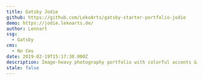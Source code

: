 ```yaml
---
title: Gatsby Jodie
github: https://github.com/LekoArts/gatsby-starter-portfolio-jodie
demo: https://jodie.lekoarts.de/
author: Lennart
ssg:
  - Gatsby
cms:
  - No Cms
date: 2019-02-19T15:17:30.000Z
description: Image-heavy photography portfolio with colorful accents & great typography
stale: false
---
```

